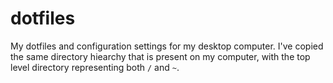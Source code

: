 # dotfiles
My dotfiles and configuration settings for my desktop computer. I've copied the same directory hiearchy that is present on my computer, with the top level directory representing both `/` and `~`.

